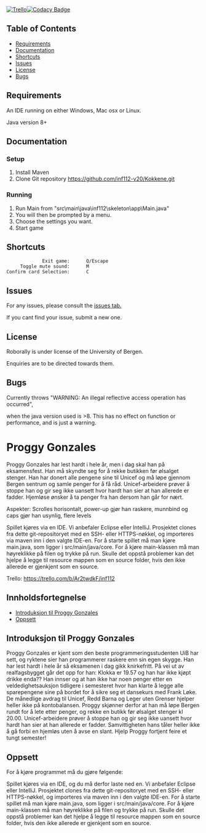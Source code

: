 [![Trello](https://trello.com/b/Ar2twdkF/inf112)](https://travis-ci.com/inf112-v20/Kokkene)[![Codacy Badge](https://api.codacy.com/project/badge/Grade/e588033d2e1445ab9b5d0fbda3b6719f)](https://app.codacy.com/gh/inf112-v20/Kokkene?utm_source=github.com&utm_medium=referral&utm_content=inf112-v20/Kokkene&utm_campaign=Badge_Grade_Dashboard)

## Table of Contents

-   [Requirements](#requirements)
-   [Documentation](#documentation)
-   [Shortcuts](#shortcuts)
-   [Issues](#issues)
-   [License](#license)
-   [Bugs](#bugs)

## Requirements

An IDE running on either Windows, Mac osx or Linux.

Java version 8+

## Documentation

### Setup

1.  Install Maven
2.  Clone Git repository <https://github.com/inf112-v20/Kokkene.git>
    
### Running

1.  Run Main from "src\main\java\inf112\skeleton\app\Main.java"
2.  You will then be prompted by a menu.
3.  Choose the settings you want.
4.  Start game

## Shortcuts
    
                 Exit game:      Q/Escape
         Toggle mute sound:      M
    Confirm card Selection:      C

## Issues

For any issues, please consult the [issues tab.](https://github.com/inf112-v20/Kokkene/issues)

If you cant find your issue, submit a new one.

## License

Roborally is under license of the University of Bergen.

Enquiries are to be directed towards them.

## Bugs

Currently throws "WARNING: An illegal reflective access operation has occurred", 

when the java version used is >8. This has no effect on function or performance, and is just a warning.

# Proggy Gonzales

Proggy Gonzales har lest hardt i hele år, men i dag skal han på eksamensfest. Han må skyndte seg for å rekke butikken før ølsalget stenger. Han har donert alle pengene sine til Unicef og må løpe gjennom Bergen sentrum og samle penger for å få råd. Unicef-arbeidere prøver å stoppe han og gir seg ikke uansett hvor hardt han sier at han allerede er fadder. Hjemløse ønsker å ta penger fra han dersom han går for nært.

Aspekter:
Scrolles horisontalt, power-up gjør han raskere, munnbind og caps gjør han usynlig, flere levels

Spillet kjøres via en IDE. Vi anbefaler Eclipse eller IntelliJ. Prosjektet clones fra dette git-repositoryet med en SSH- eller HTTPS-nøkkel, og importeres via maven inn i den valgte IDE-en. For å starte spillet må man kjøre main.java, som ligger i src/main/java/core. For å kjøre main-klassen må man høyreklikke på filen og trykke på run.
Skulle det oppstå problemer kan det hjelpe å legge til resource mappen som en source folder, hvis den ikke allerede er gjenkjent som en source.

Trello: https://trello.com/b/Ar2twdkF/inf112

## Innholdsfortegnelse
-   [Introduksjon til Proggy Gonzales](#requirements)
-   [Oppsett](#oppsett)


## Introduksjon til Proggy Gonzales
Proggy Gonzales er kjent som den beste programmeringsstudenten UiB har sett, og ryktene sier han programmerer raskere enn sin egen skygge. Han har lest hardt i hele år så eksamenen i dag gikk knirkefritt. På vei ut av realfagsbygget går det opp for han: Klokka er 19.57 og han har ikke kjøpt drikke enda?? Han innser og at han ikke har noen penger etter en veldedighetsauksjon tidligere i semesteret hvor han klarte å legge alle sparepengene sine på bordet for å sikre seg et dansekurs med Frank Løke. De månedlige avdrag til Unicef, Redd Barna og Leger uten Grenser hjelper heller ikke på kontobalansen. Proggy skjønner derfor at han må løpe Bergen rundt for å lete etter penger, og rekke en butikk før ølsalget stenger kl 20.00. Unicef-arbeidere prøver å stoppe han og gir seg ikke uansett hvor hardt han sier at han allerede er fadder. Samvittigheten hans tåler heller ikke å gå forbi en hjemløs uten å avse en slant. Hjelp Proggy fortjent feire et tungt semester!


## Oppsett
For å kjøre programmet må du gjøre følgende: 

Spillet kjøres via en IDE, og du må derfor laste ned en. Vi anbefaler Eclipse eller IntelliJ. Prosjektet clones fra dette git-repositoryet med en SSH- eller HTTPS-nøkkel, og importeres via maven inn i den valgte IDE-en. For å starte spillet må man kjøre main.java, som ligger i src/main/java/core. For å kjøre main-klassen må man høyreklikke på filen og trykke på run.
Skulle det oppstå problemer kan det hjelpe å legge til resource mappen som en source folder, hvis den ikke allerede er gjenkjent som en source.

##
